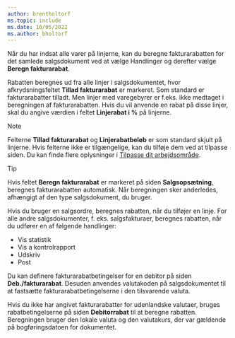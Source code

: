 ```yaml
---
author: brentholtorf
ms.topic: include
ms.date: 10/05/2022
ms.author: bholtorf
---
```

Når du har indsat alle varer på linjerne, kan du beregne fakturarabatten for det samlede salgsdokument ved at vælge Handlinger og derefter vælge **Beregn fakturarabat**.

Rabatten beregnes ud fra alle linjer i salgsdokumentet, hvor afkrydsningsfeltet **Tillad fakturarabat** er markeret. Som standard er fakturarabatter tilladt. Men linjer med varegebyrer er f.eks. ikke medtaget i beregningen af fakturarabatten. Hvis du vil anvende en rabat på disse linjer, skal du angive værdien i feltet **Linjerabat i %** på linjerne.  

> [!NOTE]
> Felterne **Tillad fakturarabat** og **Linjerabatbeløb** er som standard skjult på linjerne. Hvis felterne ikke er tilgængelige, kan du tilføje dem ved at tilpasse siden. Du kan finde flere oplysninger i [Tilpasse dit arbejdsområde](../ui-personalization-user.md#to-start-personalizing-a-page-through-the-personalizing-banner).

> [!TIP]
> Hvis feltet **Beregn fakturarabat** er markeret på siden **Salgsopsætning**, beregnes fakturarabatten automatisk. Når beregningen sker anderledes, afhængigt af den type salgsdokument, du bruger.
>
> Hvis du bruger en salgsordre, beregnes rabatten, når du tilføjer en linje. For alle andre salgsdokumenter, f. eks. salgsfakturaer, beregnes rabatten, når du udfører en af følgende handlinger:
>
> * Vis statistik
> * Vis a kontrolrapport
> * Udskriv
> * Post

Du kan definere fakturarabatbetingelser for en debitor på siden **Deb./fakturarabat**. Desuden anvendes valutakoden på salgsdokumentet til at fastsætte fakturarabatbetingelserne i den tilsvarende valuta.

Hvis du ikke har angivet fakturarabatter for udenlandske valutaer, bruges rabatbetingelserne på siden **Debitorrabat** til at beregne rabatten. Beregningen bruger den lokale valuta og den valutakurs, der var gældende på bogføringsdatoen for dokumentet.

